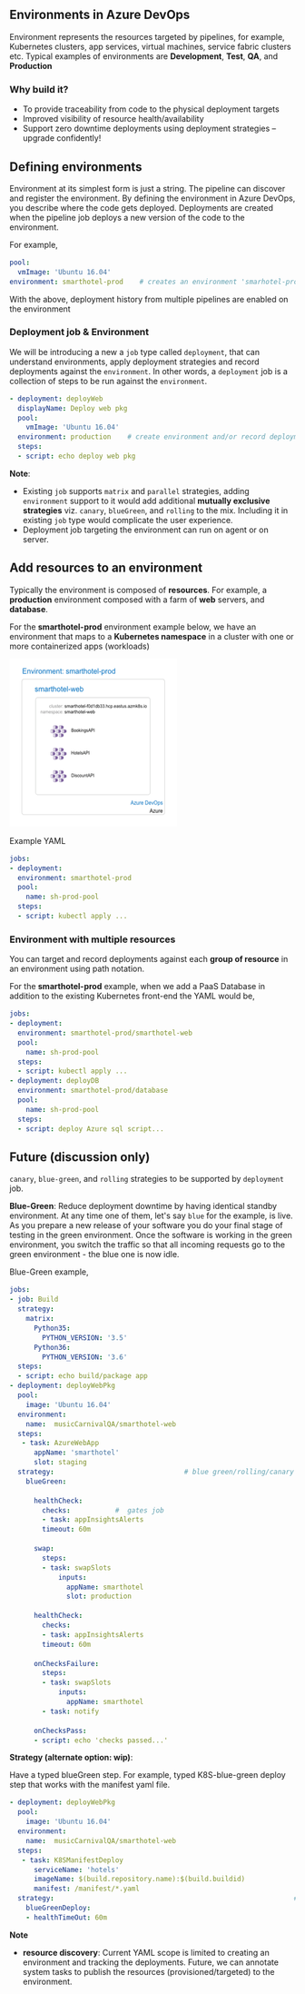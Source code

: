 ## Environments in Azure DevOps

Environment represents the resources targeted by pipelines, for example, Kubernetes clusters, app services, virtual machines, service fabric clusters etc.  Typical examples of environments are **Development**, **Test**, **QA**, and **Production**

### Why build it?

- To provide traceability from code to the physical deployment targets
- Improved visibility of resource health/availability
- Support zero downtime deployments using deployment strategies – upgrade confidently!

## Defining environments

Environment at its simplest form is just a string. The pipeline can discover and register the environment. By defining the environment in Azure DevOps, you describe where the code gets deployed. Deployments are created when the pipeline job deploys a new version of the code to the environment.

For example,

```yaml
pool:
  vmImage: 'Ubuntu 16.04'
environment: smarthotel-prod    # creates an environment 'smarhotel-prod' and records deployments against it.
```
With the above, deployment history from multiple pipelines are enabled on the environment 


### Deployment job & Environment

We will be introducing a new a `job` type called `deployment`, that can understand environments, apply deployment strategies and record deployments against the `environment`. In other words, a `deployment` job is a collection of steps to be run against the `environment`. 

```yaml
- deployment: deployWeb
  displayName: Deploy web pkg
  pool:
    vmImage: 'Ubuntu 16.04'
  environment: production    # create environment and/or record deployments
  steps:
  - script: echo deploy web pkg
```

**Note**:
- Existing `job` supports `matrix` and `parallel` strategies, adding `environment` support to it would add additional **mutually exclusive strategies** viz. `canary`, `blueGreen`, and `rolling` to the mix. Including it in existing `job` type would complicate the user experience. 
- Deployment job targeting the environment can run on agent or on server.


## Add resources to an environment

Typically the environment is composed of **resources**. For example, a **production** environment composed with a farm of **web** servers, and **database**. 

For the **smarthotel-prod** environment example below, we have an environment that maps to a **Kubernetes namespace** in a cluster with one or more containerized apps (workloads) 

![environment](images/environment.png)


Example YAML

```yaml
jobs:
- deployment:
  environment: smarthotel-prod
  pool:
    name: sh-prod-pool
  steps:
  - script: kubectl apply ...                        
```

### Environment with multiple resources

You can target and record deployments against each **group of resource** in an environment using path notation. 

For the **smarthotel-prod** example, when we add a PaaS Database in addition to the existing Kubernetes front-end the YAML would be,

```yaml
jobs:
- deployment:
  environment: smarthotel-prod/smarthotel-web
  pool:
    name: sh-prod-pool
  steps:
  - script: kubectl apply ... 
- deployment: deployDB
  environment: smarthotel-prod/database          
  pool:
    name: sh-prod-pool
  steps:
  - script: deploy Azure sql script...
```

## Future (discussion only)
`canary`, `blue-green`, and `rolling` strategies to be supported by `deployment` job. 

**Blue-Green**: Reduce deployment downtime by having identical standby environment. At any time one of them, let's say `blue` for the example, is live. As you prepare a new release of your software you do your final stage of testing in the green environment. Once the software is working in the green environment, you switch the traffic so that all incoming requests go to the green environment - the blue one is now idle.

Blue-Green example, 

```yaml
jobs:
- job: Build
  strategy:
    matrix:
      Python35:
        PYTHON_VERSION: '3.5'
      Python36:
        PYTHON_VERSION: '3.6'
  steps:
  - script: echo build/package app 
- deployment: deployWebPkg
  pool:
    image: 'Ubuntu 16.04'
  environment:
    name:  musicCarnivalQA/smarthotel-web
  steps:
   - task: AzureWebApp                       
      appName: 'smarthotel'
      slot: staging
  strategy:                                # blue green/rolling/canary
    blueGreen:
 
      healthCheck:
        checks:           #  gates job
        - task: appInsightsAlerts
        timeout: 60m   
 
      swap:
        steps:
        - task: swapSlots
            inputs:
              appName: smarthotel
              slot: production

      healthCheck:
        checks:
        - task: appInsightsAlerts
        timeout: 60m
 
      onChecksFailure:
        steps:
        - task: swapSlots
            inputs:
              appName: smarthotel
        - task: notify
 
      onChecksPass:
      - script: echo 'checks passed...'

```

**Strategy (alternate option: wip)**: 

Have a typed blueGreen step. For example, typed K8S-blue-green deploy step that works with the manifest yaml file. 

```yaml
- deployment: deployWebPkg
  pool:
    image: 'Ubuntu 16.04'
  environment:
    name:  musicCarnivalQA/smarthotel-web
  steps:
   - task: K8SManifestDeploy                       
      serviceName: 'hotels'
      imageName: $(build.repository.name):$(build.buildid)
      manifest: /manifest/*.yaml 
  strategy:                                                           # blue green/rolling/canary
    blueGreenDeploy:
    - healthTimeOut: 60m

```

**Note**
- **resource discovery**: Current YAML scope is limited to creating an environment and tracking the deployments. Future, we can annotate system tasks to publish the resources (provisioned/targeted) to the environment.
